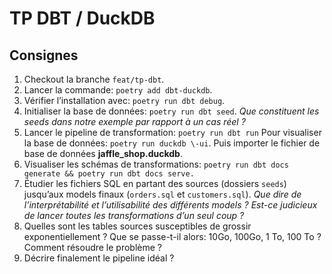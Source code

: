 # TP DBT / DuckDB

## Consignes

1. Checkout la branche `feat/tp-dbt`.
2. Lancer la commande: `poetry add dbt-duckdb`.
3. Vérifier l’installation avec: `poetry run dbt debug`.
4. Initialiser la base de données: `poetry run dbt seed`.
   *Que constituent les seeds dans notre exemple par rapport à un cas réel ?*
5. Lancer le pipeline de transformation: `poetry run dbt run`
   Pour visualiser la base de données: `poetry run duckdb \-ui`.
   Puis importer le fichier de base de données **jaffle\_shop.duckdb**.
6. Visualiser les schémas de transformations: `poetry run dbt docs generate && poetry run dbt docs serve.`
7. Étudier les fichiers SQL en partant des sources (dossiers `seeds`) jusqu’aux models finaux (`orders.sql` et `customers.sql`).
   *Que dire de l’interprétabilité et l’utilisabilité des différents models ?*
   *Est-ce judicieux de lancer toutes les transformations d’un seul coup ?*
8. Quelles sont les tables sources susceptibles de grossir exponentiellement ? Que se passe-t-il alors: 10Go, 100Go, 1 To, 100 To ? Comment résoudre le problème ?
9. Décrire finalement le pipeline idéal ?
